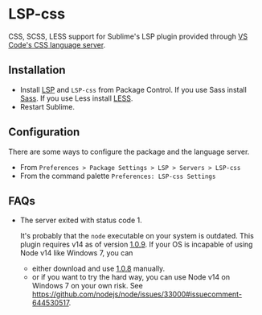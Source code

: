 # LSP-css

CSS, SCSS, LESS support for Sublime's LSP plugin provided through [VS Code's CSS language server](https://github.com/microsoft/vscode/tree/main/extensions/css-language-features/server).

## Installation

- Install [LSP](https://packagecontrol.io/packages/LSP) and `LSP-css` from Package Control.
  If you use Sass install [Sass](https://packagecontrol.io/packages/Sass).
  If you use Less install [LESS](https://packagecontrol.io/packages/LESS).
- Restart Sublime.

## Configuration

There are some ways to configure the package and the language server.

- From `Preferences > Package Settings > LSP > Servers > LSP-css`
- From the command palette `Preferences: LSP-css Settings`

## FAQs

- The server exited with status code 1.

  It's probably that the `node` executable on your system is outdated.
  This plugin requires v14 as of version [1.0.9](https://github.com/sublimelsp/LSP-css/releases/tag/1.0.9).
  If your OS is incapable of using Node v14 like Windows 7, you can

  - either download and use [1.0.8](https://github.com/sublimelsp/LSP-css/releases/tag/1.0.8) manually.
  - or if you want to try the hard way, you can use Node v14 on Windows 7 on your own risk.
    See https://github.com/nodejs/node/issues/33000#issuecomment-644530517.
